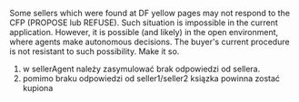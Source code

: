 Some sellers which were found at DF yellow pages may not respond to the CFP (PROPOSE lub REFUSE). Such situation is impossible in the current application. However, it is possible (and likely) in the open environment, where agents make autonomous decisions. The buyer's current procedure is not resistant to such possibility. Make it so.

1. w sellerAgent należy zasymulować brak odpowiedzi od sellera.
2. pomimo braku odpowiedzi od seller1/seller2 ksiązka powinna zostać kupiona
